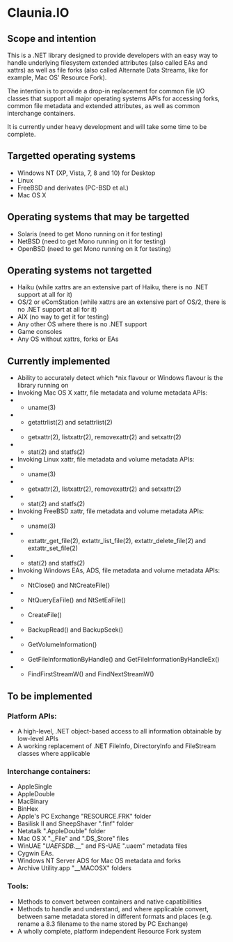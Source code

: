 # Claunia.IO

## Scope and intention
This is a .NET library designed to provide developers with an easy way to handle underlying filesystem extended attributes (also called EAs and xattrs) as well as file forks (also called Alternate Data Streams, like for example, Mac OS' 
Resource Fork).

The intention is to provide a drop-in replacement for common file I/O classes that support all major operating systems APIs for accessing forks, common file metadata and extended attributes, as well as common interchange containers.

It is currently under heavy development and will take some time to be complete.

## Targetted operating systems
* Windows NT (XP, Vista, 7, 8 and 10) for Desktop
* Linux
* FreeBSD and derivates (PC-BSD et al.)
* Mac OS X

## Operating systems that may be targetted
* Solaris (need to get Mono running on it for testing)
* NetBSD (need to get Mono running on it for testing)
* OpenBSD (need to get Mono running on it for testing)

## Operating systems not targetted
* Haiku (while xattrs are an extensive part of Haiku, there is no .NET support at all for it)
* OS/2 or eComStation (while xattrs are an extensive part of OS/2, there is no .NET support at all for it)
* AIX (no way to get it for testing)
* Any other OS where there is no .NET support
* Game consoles
* Any OS without xattrs, forks or EAs

## Currently implemented
* Ability to accurately detect which *nix flavour or Windows flavour is the library running on
* Invoking Mac OS X xattr, file metadata and volume metadata APIs:
* * uname(3)
* * getattrlist(2) and setattrlist(2)
* * getxattr(2), listxattr(2), removexattr(2) and setxattr(2)
* * stat(2) and statfs(2)
* Invoking Linux xattr, file metadata and volume metadata APIs:
* * uname(3)
* * getxattr(2), listxattr(2), removexattr(2) and setxattr(2)
* * stat(2) and statfs(2)
* Invoking FreeBSD xattr, file metadata and volume metadata APIs:
* * uname(3)
* * extattr_get_file(2), extattr_list_file(2), extattr_delete_file(2) and extattr_set_file(2)
* * stat(2) and statfs(2)
* Invoking Windows EAs, ADS, file metadata and volume metadata APIs:
* * NtClose() and NtCreateFile()
* * NtQueryEaFile() and NtSetEaFile()
* * CreateFile()
* * BackupRead() and BackupSeek()
* * GetVolumeInformation()
* * GetFileInformationByHandle() and GetFileInformationByHandleEx()
* * FindFirstStreamW() and FindNextStreamW()

## To be implemented
### Platform APIs:
* A high-level, .NET object-based access to all information obtainable by low-level APIs
* A working replacement of .NET FileInfo, DirectoryInfo and FileStream classes where applicable
### Interchange containers:
* AppleSingle
* AppleDouble
* MacBinary
* BinHex
* Apple's PC Exchange "RESOURCE.FRK" folder
* Basilisk II and SheepShaver ".finf" folder
* Netatalk ".AppleDouble" folder
* Mac OS X "._File" and ".DS_Store" files
* WinUAE "_UAEFSDB.___" and FS-UAE ".uaem" metadata files
* Cygwin EAs.
* Windows NT Server ADS for Mac OS metadata and forks
* Archive Utility.app "__MACOSX" folders
### Tools:
* Methods to convert between containers and native capatibilities
* Methods to handle and understand, and where applicable convert, between same metadata stored in different formats and places (e.g. rename a 8.3 filename to the name stored by PC Exchange)
* A wholly complete, platform independent Resource Fork system

